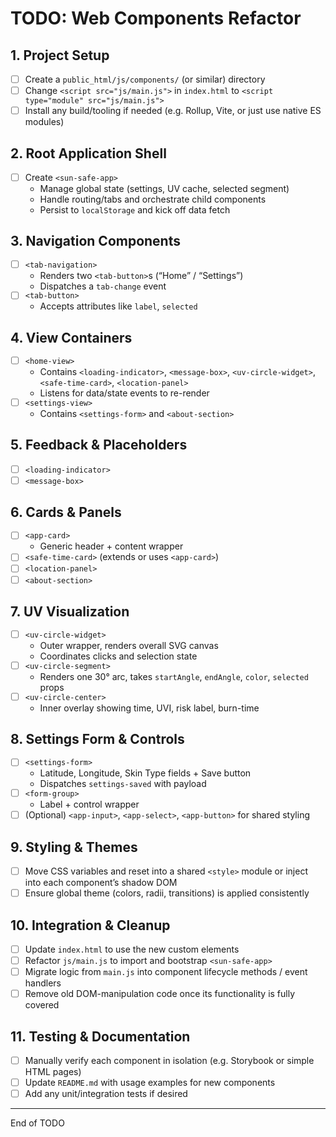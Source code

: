 # TODO: Web Components Refactor

## 1. Project Setup
- [ ] Create a `public_html/js/components/` (or similar) directory
- [ ] Change `<script src="js/main.js">` in `index.html` to `<script type="module" src="js/main.js">`
- [ ] Install any build/tooling if needed (e.g. Rollup, Vite, or just use native ES modules)

## 2. Root Application Shell
- [ ] Create `<sun-safe-app>`
  - Manage global state (settings, UV cache, selected segment)
  - Handle routing/tabs and orchestrate child components
  - Persist to `localStorage` and kick off data fetch

## 3. Navigation Components
- [ ] `<tab-navigation>`
  - Renders two `<tab-button>`s (“Home” / “Settings”)
  - Dispatches a `tab-change` event
- [ ] `<tab-button>`
  - Accepts attributes like `label`, `selected`

## 4. View Containers
- [ ] `<home-view>`
  - Contains `<loading-indicator>`, `<message-box>`, `<uv-circle-widget>`, `<safe-time-card>`, `<location-panel>`
  - Listens for data/state events to re-render
- [ ] `<settings-view>`
  - Contains `<settings-form>` and `<about-section>`

## 5. Feedback & Placeholders
- [ ] `<loading-indicator>`
- [ ] `<message-box>`

## 6. Cards & Panels
- [ ] `<app-card>`
  - Generic header + content wrapper
- [ ] `<safe-time-card>` (extends or uses `<app-card>`)
- [ ] `<location-panel>`
- [ ] `<about-section>`

## 7. UV Visualization
- [ ] `<uv-circle-widget>`
  - Outer wrapper, renders overall SVG canvas
  - Coordinates clicks and selection state
- [ ] `<uv-circle-segment>`
  - Renders one 30° arc, takes `startAngle`, `endAngle`, `color`, `selected` props
- [ ] `<uv-circle-center>`
  - Inner overlay showing time, UVI, risk label, burn-time

## 8. Settings Form & Controls
- [ ] `<settings-form>`
  - Latitude, Longitude, Skin Type fields + Save button
  - Dispatches `settings-saved` with payload
- [ ] `<form-group>`
  - Label + control wrapper
- [ ] (Optional) `<app-input>`, `<app-select>`, `<app-button>` for shared styling

## 9. Styling & Themes
- [ ] Move CSS variables and reset into a shared `<style>` module or inject into each component’s shadow DOM
- [ ] Ensure global theme (colors, radii, transitions) is applied consistently

## 10. Integration & Cleanup
- [ ] Update `index.html` to use the new custom elements
- [ ] Refactor `js/main.js` to import and bootstrap `<sun-safe-app>`
- [ ] Migrate logic from `main.js` into component lifecycle methods / event handlers
- [ ] Remove old DOM-manipulation code once its functionality is fully covered

## 11. Testing & Documentation
- [ ] Manually verify each component in isolation (e.g. Storybook or simple HTML pages)
- [ ] Update `README.md` with usage examples for new components
- [ ] Add any unit/integration tests if desired

---
End of TODO

